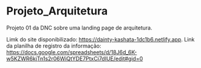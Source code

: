 # Projeto_Arquitetura
Projeto 01 da DNC  sobre uma landing page de arquitetura.

Limk do site disponibilizado: https://dainty-kashata-1dc1b6.netlify.app.
Link da planilha de registro da informação: https://docs.google.com/spreadsheets/d/18J6d_6K-w5KZWR6kjTn1s2r06WiQtYDE7PtxCi7dIUE/edit#gid=0
